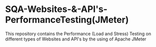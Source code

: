 # SQA-Websites-&-API's-PerformanceTesting(JMeter)
This repository contains the Performance (Load and Stress) Testing on different types of Websites and API's by the using of Apache JMeter
